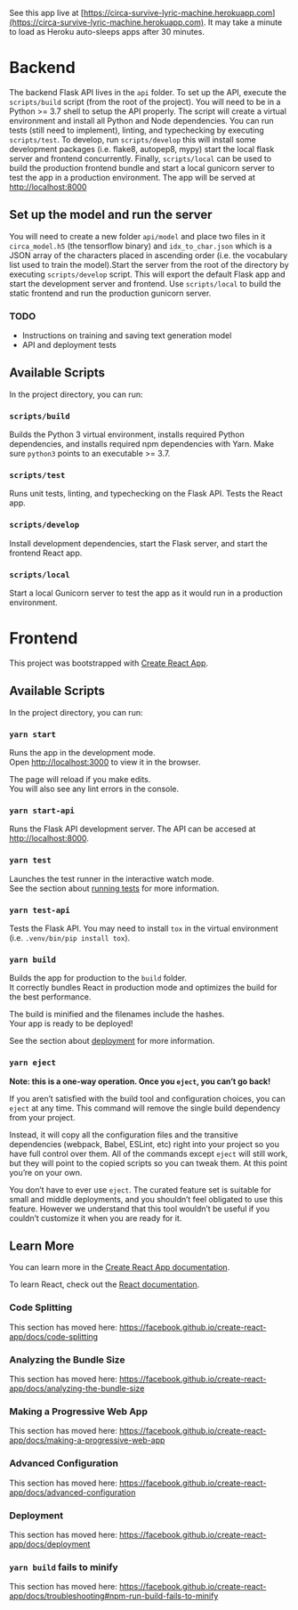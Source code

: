 See this app live at [https://circa-survive-lyric-machine.herokuapp.com](https://circa-survive-lyric-machine.herokuapp.com). It may take a minute to load as Heroku auto-sleeps apps after 30 minutes.

# Backend

The backend Flask API lives in the `api` folder. To set up the API, execute the `scripts/build` script (from the root of the project). You will need to be in a Python >= 3.7 shell to setup the API properly. The script will create a virtual environment and install all Python and Node dependencies.
You can run tests (still need to implement), linting, and typechecking by executing `scripts/test`. To develop, run `scripts/develop` this will install some development packages (i.e. flake8, autopep8, mypy) start the local flask server and frontend concurrently. Finally, `scripts/local` can be used to build the production frontend bundle and start a local gunicorn server to test the app in a production environment. The app will be served at [http://localhost:8000](http://localhost:8000)

## Set up the model and run the server

You will need to create a new folder `api/model` and place two files in it `circa_model.h5` (the tensorflow binary) and `idx_to_char.json` which is a JSON array of the characters placed in ascending order (i.e. the vocabulary list used to train the model).Start the server from the root of the directory by executing `scripts/develop` script. This will export the default Flask app and start the development server and frontend. Use `scripts/local` to build the static frontend and run the production gunicorn server.

### TODO

- Instructions on training and saving text generation model
- API and deployment tests

## Available Scripts

In the project directory, you can run:

### `scripts/build`

Builds the Python 3 virtual environment, installs required Python dependencies, and installs required npm dependencies with Yarn. Make sure `python3` points to an executable >= 3.7.

### `scripts/test`

Runs unit tests, linting, and typechecking on the Flask API. Tests the React app.

### `scripts/develop`

Install development dependencies, start the Flask server, and start the frontend React app.

### `scripts/local`

Start a local Gunicorn server to test the app as it would run in a production environment.

# Frontend
This project was bootstrapped with [Create React App](https://github.com/facebook/create-react-app).

## Available Scripts

In the project directory, you can run:

### `yarn start`

Runs the app in the development mode.<br />
Open [http://localhost:3000](http://localhost:3000) to view it in the browser.

The page will reload if you make edits.<br />
You will also see any lint errors in the console.

### `yarn start-api`

Runs the Flask API development server. The API can be accesed at [http://localhost:8000](http://localhost:8000).

### `yarn test`

Launches the test runner in the interactive watch mode.<br />
See the section about [running tests](https://facebook.github.io/create-react-app/docs/running-tests) for more information.

### `yarn test-api`

Tests the Flask API. You may need to install `tox` in the virtual environment (i.e. `.venv/bin/pip install tox`).

### `yarn build`

Builds the app for production to the `build` folder.<br />
It correctly bundles React in production mode and optimizes the build for the best performance.

The build is minified and the filenames include the hashes.<br />
Your app is ready to be deployed!

See the section about [deployment](https://facebook.github.io/create-react-app/docs/deployment) for more information.

### `yarn eject`

**Note: this is a one-way operation. Once you `eject`, you can’t go back!**

If you aren’t satisfied with the build tool and configuration choices, you can `eject` at any time. This command will remove the single build dependency from your project.

Instead, it will copy all the configuration files and the transitive dependencies (webpack, Babel, ESLint, etc) right into your project so you have full control over them. All of the commands except `eject` will still work, but they will point to the copied scripts so you can tweak them. At this point you’re on your own.

You don’t have to ever use `eject`. The curated feature set is suitable for small and middle deployments, and you shouldn’t feel obligated to use this feature. However we understand that this tool wouldn’t be useful if you couldn’t customize it when you are ready for it.

## Learn More

You can learn more in the [Create React App documentation](https://facebook.github.io/create-react-app/docs/getting-started).

To learn React, check out the [React documentation](https://reactjs.org/).

### Code Splitting

This section has moved here: https://facebook.github.io/create-react-app/docs/code-splitting

### Analyzing the Bundle Size

This section has moved here: https://facebook.github.io/create-react-app/docs/analyzing-the-bundle-size

### Making a Progressive Web App

This section has moved here: https://facebook.github.io/create-react-app/docs/making-a-progressive-web-app

### Advanced Configuration

This section has moved here: https://facebook.github.io/create-react-app/docs/advanced-configuration

### Deployment

This section has moved here: https://facebook.github.io/create-react-app/docs/deployment

### `yarn build` fails to minify

This section has moved here: https://facebook.github.io/create-react-app/docs/troubleshooting#npm-run-build-fails-to-minify
